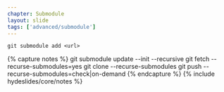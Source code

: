 ```yaml
---
chapter: Submodule
layout: slide
tags: ['advanced/submodule']
---
```


`git submodule add <url>`
    
{% capture notes %}
git submodule update --init --recursive
git fetch --recurse-submodules=yes
git clone --recurse-submodules
git push --recurse-submodules=check|on-demand
{% endcapture %}
{% include hydeslides/core/notes %}